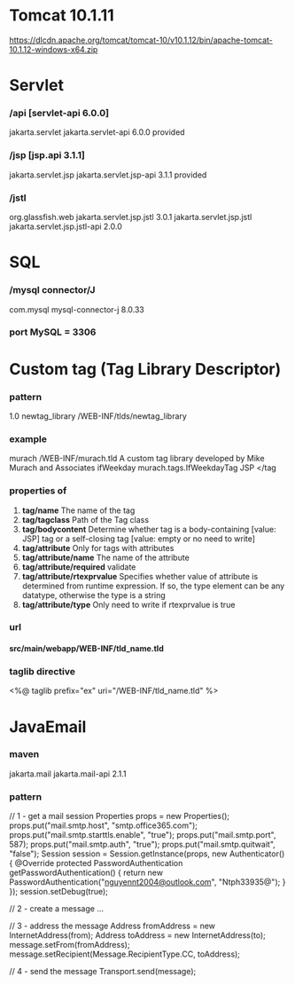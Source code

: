 # Tomcat 10.1.11 
https://dlcdn.apache.org/tomcat/tomcat-10/v10.1.12/bin/apache-tomcat-10.1.12-windows-x64.zip


# Servlet

### /api [servlet-api 6.0.0]
<dependency>
    <groupId>jakarta.servlet</groupId>
    <artifactId>jakarta.servlet-api</artifactId>
    <version>6.0.0</version>
    <scope>provided</scope>
</dependency>

### /jsp [jsp.api 3.1.1]
<!-- https://mvnrepository.com/artifact/jakarta.servlet.jsp/jakarta.servlet.jsp-api -->
<dependency>
    <groupId>jakarta.servlet.jsp</groupId>
    <artifactId>jakarta.servlet.jsp-api</artifactId>
    <version>3.1.1</version>
    <scope>provided</scope>
</dependency>

### /jstl
<dependency>
    <groupId>org.glassfish.web</groupId>
    <artifactId>jakarta.servlet.jsp.jstl</artifactId>
    <version>3.0.1</version>
</dependency>
<dependency>
    <groupId>jakarta.servlet.jsp.jstl</groupId>
    <artifactId>jakarta.servlet.jsp.jstl-api</artifactId>
    <version>2.0.0</version>
</dependency>


# SQL

### /mysql connector/J
<dependency>
    <groupId>com.mysql</groupId>
    <artifactId>mysql-connector-j</artifactId>
    <version>8.0.33</version>
</dependency>

### port MySQL = 3306


# Custom tag (Tag Library Descriptor)

### pattern
<?xml version="1.0" encoding="UTF-8"?>
<taglib version="2.1" xmlns="http://java.sun.com/xml/ns/javaee" 
        xmlns:xsi="http://www.w3.org/2001/XMLSchema-instance" 
        xsi:schemaLocation="http://java.sun.com/xml/ns/javaee 
                http://java.sun.com/xml/ns/javaee/web-jsptaglibrary_2_1.xsd">
  <tlib-version>1.0</tlib-version>
  <short-name>newtag_library</short-name>
  <uri>/WEB-INF/tlds/newtag_library</uri>
  
</taglib>

### example
<short-name>murach</short-name>
<uri>/WEB-INF/murach.tld</uri>
<info>A custom tag library developed by
    Mike Murach and Associates</info>
<tag>
    <name>ifWeekday</name>
    <tagclass>murach.tags.IfWeekdayTag</tagclass>
    <bodycontent>JSP</bodycontent>
</tag

### properties of <tag>
1. **tag/name**                       The name of the tag
2. **tag/tagclass**                   Path of the Tag class
3. **tag/bodycontent**                Determine whether tag is a body-containing [value: JSP] tag or a self-closing tag [value: empty or no need to write]
4. **tag/attribute**                  Only for tags with attributes
5. **tag/attribute/name**             The name of the attribute
6. **tag/attribute/required**         validate
7. **tag/attribute/rtexprvalue**      Specifies whether value of attribute is determined from runtime expression. If so, the type element can be any datatype, otherwise the type is a string
8. **tag/attribute/type**             Only need to write if rtexprvalue is true


### url 
#### src/main/webapp/WEB-INF/tld_name.tld

### taglib directive
<%@ taglib prefix="ex" uri="/WEB-INF/tld_name.tld" %>


# JavaEmail

### maven
<dependency>
    <groupId>jakarta.mail</groupId>
    <artifactId>jakarta.mail-api</artifactId>
    <version>2.1.1</version>
</dependency>

### pattern
// 1 - get a mail session
Properties props = new Properties();
props.put("mail.smtp.host", "smtp.office365.com");
props.put("mail.smtp.starttls.enable", "true");
props.put("mail.smtp.port", 587);
props.put("mail.smtp.auth", "true");
props.put("mail.smtp.quitwait", "false");
Session session = Session.getInstance(props, new Authenticator() {
    @Override
    protected PasswordAuthentication getPasswordAuthentication() {
        return new PasswordAuthentication("nguyennt2004@outlook.com",
                "Ntph33935@");
    }
});
session.setDebug(true);

// 2 - create a message
...

// 3 - address the message
Address fromAddress = new InternetAddress(from);
Address toAddress = new InternetAddress(to);
message.setFrom(fromAddress);
message.setRecipient(Message.RecipientType.CC, toAddress);

// 4 - send the message
Transport.send(message);

